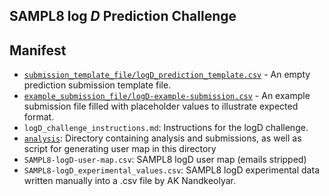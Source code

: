 ## SAMPL8 log *D* Prediction Challenge


## Manifest

- [`submission_template_file/logD_prediction_template.csv`](submission_template/logD_prediction_template.csv) - An empty prediction submission template file.
- [`example_submission_file/logD-example-submission.csv`](example_submission_file/logD-example-submission.csv) - An example submission file filled with placeholder values to illustrate expected format.
- `logD_challenge_instructions.md`: Instructions for the logD challenge.
- [`analysis`]('analysis/'): Directory containing analysis and submissions, as well as script for generating user map in this directory
- `SAMPL8-logD-user-map.csv`: SAMPL8 logD user map (emails stripped)
- `SAMPL8-logD_experimental_values.csv`: SAMPL8 logD experimental data written manually into a .csv file by AK Nandkeolyar.

